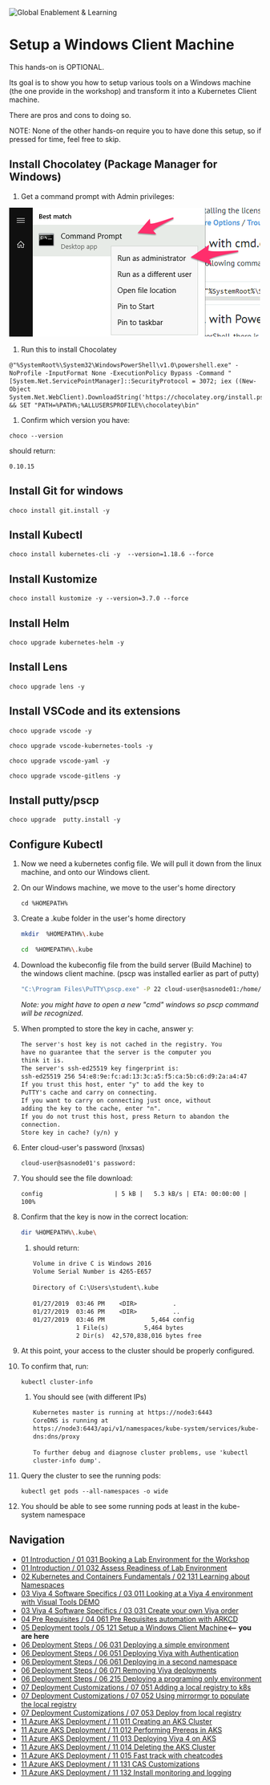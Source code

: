 ![Global Enablement & Learning](https://gelgitlab.race.sas.com/GEL/utilities/writing-content-in-markdown/-/raw/master/img/gel_banner_logo_tech-partners.jpg)

# Setup a Windows Client Machine

This hands-on is OPTIONAL.

Its goal is to show you how to setup various tools on a Windows machine (the one provide in the workshop) and transform it into a Kubernetes Client machine.

There are pros and cons to doing so.

NOTE: None of the other hands-on require you to have done this setup, so if pressed for time, feel free to skip.

## Install Chocolatey (Package Manager for Windows)

1. Get a command prompt with Admin privileges:

![command prompt as admin](img/cmd_admin.png)

1. Run this to install Chocolatey

```dos
@"%SystemRoot%\System32\WindowsPowerShell\v1.0\powershell.exe" -NoProfile -InputFormat None -ExecutionPolicy Bypass -Command " [System.Net.ServicePointManager]::SecurityProtocol = 3072; iex ((New-Object System.Net.WebClient).DownloadString('https://chocolatey.org/install.ps1'))" && SET "PATH=%PATH%;%ALLUSERSPROFILE%\chocolatey\bin"
```

1. Confirm which version you have:

```dos
choco --version
```

should return:

```log
0.10.15
```

## Install Git for windows

```dos
choco install git.install -y
```

## Install Kubectl

```dos
choco install kubernetes-cli -y  --version=1.18.6 --force
```

## Install Kustomize

```dos
choco install kustomize -y --version=3.7.0 --force
```

## Install Helm

```dos
choco upgrade kubernetes-helm -y
```

## Install Lens

```dos
choco upgrade lens -y
```

## Install VSCode and its extensions

```dos
choco upgrade vscode -y
```

```dos
choco upgrade vscode-kubernetes-tools -y
```

```dos
choco upgrade vscode-yaml -y
```

```dos
choco upgrade vscode-gitlens -y
```

## Install putty/pscp

```dos
choco upgrade  putty.install -y
```

## Configure Kubectl

1. Now we need a kubernetes config file. We will pull it down from the linux machine, and onto our Windows client.

1. On our Windows machine, we move to the user's home directory

    ```dos
    cd %HOMEPATH%
    ```

1. Create a .kube folder in the user's home directory

    ```sh
    mkdir  %HOMEPATH%\.kube
    ```

    ```sh
    cd  %HOMEPATH%\.kube
    ```

1. Download the kubeconfig file from the build server (Build Machine) to the windows client machine. (pscp was installed earlier as part of putty)

    ```sh
    "C:\Program Files\PuTTY\pscp.exe" -P 22 cloud-user@sasnode01:/home/cloud-user/.kube/config_portable %HOMEPATH%\.kube\config
    ```

    *Note: you might have to open a new "cmd" windows so pscp command will be recognized.*

1. When prompted to store the key in cache, answer y:

    ```dos
    The server's host key is not cached in the registry. You
    have no guarantee that the server is the computer you
    think it is.
    The server's ssh-ed25519 key fingerprint is:
    ssh-ed25519 256 54:e8:9e:fc:ad:13:3c:a5:f5:ca:5b:c6:d9:2a:a4:47
    If you trust this host, enter "y" to add the key to
    PuTTY's cache and carry on connecting.
    If you want to carry on connecting just once, without
    adding the key to the cache, enter "n".
    If you do not trust this host, press Return to abandon the
    connection.
    Store key in cache? (y/n) y

1. Enter cloud-user's password (lnxsas)

    ```dos
    cloud-user@sasnode01's password:
    ```

1. You should see the file download:

    ```log
    config                    | 5 kB |   5.3 kB/s | ETA: 00:00:00 | 100%
    ```

1. Confirm that the key is now in the correct location:

    ```sh
    dir %HOMEPATH%\.kube\
    ```

    1. should return:

        ```log
        Volume in drive C is Windows 2016
        Volume Serial Number is 4265-E657

        Directory of C:\Users\student\.kube

        01/27/2019  03:46 PM    <DIR>          .
        01/27/2019  03:46 PM    <DIR>          ..
        01/27/2019  03:46 PM             5,464 config
                    1 File(s)          5,464 bytes
                    2 Dir(s)  42,570,838,016 bytes free
        ```

1. At this point, your access to the cluster should be properly configured.

1. To confirm that, run:

    ```dos
    kubectl cluster-info
    ```

    1. You should see (with different IPs)

        ```log
        Kubernetes master is running at https://node3:6443
        CoreDNS is running at https://node3:6443/api/v1/namespaces/kube-system/services/kube-dns:dns/proxy

        To further debug and diagnose cluster problems, use 'kubectl cluster-info dump'.
        ```

1. Query the cluster to see the running pods:

    ```dos
    kubectl get pods --all-namespaces -o wide
    ```

1. You should be able to see some running pods at least in the kube-system namespace

## Navigation

<!-- startnav -->
* [01 Introduction / 01 031 Booking a Lab Environment for the Workshop](/01_Introduction/01_031_Booking_a_Lab_Environment_for_the_Workshop.md)
* [01 Introduction / 01 032 Assess Readiness of Lab Environment](/01_Introduction/01_032_Assess_Readiness_of_Lab_Environment.md)
* [02 Kubernetes and Containers Fundamentals / 02 131 Learning about Namespaces](/02_Kubernetes_and_Containers_Fundamentals/02_131_Learning_about_Namespaces.md)
* [03 Viya 4 Software Specifics / 03 011 Looking at a Viya 4 environment with Visual Tools DEMO](/03_Viya_4_Software_Specifics/03_011_Looking_at_a_Viya_4_environment_with_Visual_Tools_DEMO.md)
* [03 Viya 4 Software Specifics / 03 031 Create your own Viya order](/03_Viya_4_Software_Specifics/03_031_Create_your_own_Viya_order.md)
* [04 Pre Requisites / 04 061 Pre Requisites automation with ARKCD](/04_Pre-Requisites/04_061_Pre-Requisites_automation_with_ARKCD.md)
* [05 Deployment tools / 05 121 Setup a Windows Client Machine](/05_Deployment_tools/05_121_Setup_a_Windows_Client_Machine.md)**<-- you are here**
* [06 Deployment Steps / 06 031 Deploying a simple environment](/06_Deployment_Steps/06_031_Deploying_a_simple_environment.md)
* [06 Deployment Steps / 06 051 Deploying Viya with Authentication](/06_Deployment_Steps/06_051_Deploying_Viya_with_Authentication.md)
* [06 Deployment Steps / 06 061 Deploying in a second namespace](/06_Deployment_Steps/06_061_Deploying_in_a_second_namespace.md)
* [06 Deployment Steps / 06 071 Removing Viya deployments](/06_Deployment_Steps/06_071_Removing_Viya_deployments.md)
* [06 Deployment Steps / 06 215 Deploying a programing only environment](/06_Deployment_Steps/06_215_Deploying_a_programing-only_environment.md)
* [07 Deployment Customizations / 07 051 Adding a local registry to k8s](/07_Deployment_Customizations/07_051_Adding_a_local_registry_to_k8s.md)
* [07 Deployment Customizations / 07 052 Using mirrormgr to populate the local registry](/07_Deployment_Customizations/07_052_Using_mirrormgr_to_populate_the_local_registry.md)
* [07 Deployment Customizations / 07 053 Deploy from local registry](/07_Deployment_Customizations/07_053_Deploy_from_local_registry.md)
* [11 Azure AKS Deployment / 11 011 Creating an AKS Cluster](/11_Azure_AKS_Deployment/11_011_Creating_an_AKS_Cluster.md)
* [11 Azure AKS Deployment / 11 012 Performing Prereqs in AKS](/11_Azure_AKS_Deployment/11_012_Performing_Prereqs_in_AKS.md)
* [11 Azure AKS Deployment / 11 013 Deploying Viya 4 on AKS](/11_Azure_AKS_Deployment/11_013_Deploying_Viya_4_on_AKS.md)
* [11 Azure AKS Deployment / 11 014 Deleting the AKS Cluster](/11_Azure_AKS_Deployment/11_014_Deleting_the_AKS_Cluster.md)
* [11 Azure AKS Deployment / 11 015 Fast track with cheatcodes](/11_Azure_AKS_Deployment/11_015_Fast_track_with_cheatcodes.md)
* [11 Azure AKS Deployment / 11 131 CAS Customizations](/11_Azure_AKS_Deployment/11_131_CAS_Customizations.md)
* [11 Azure AKS Deployment / 11 132 Install monitoring and logging](/11_Azure_AKS_Deployment/11_132_Install_monitoring_and_logging.md)
<!-- endnav -->

